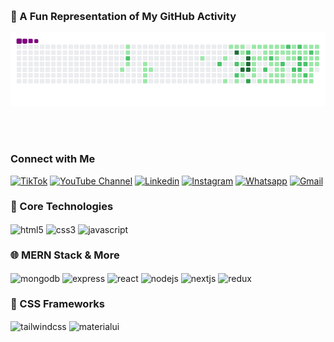 <!-- <h1 align="center">
    <img src="https://readme-typing-svg.herokuapp.com/?font=Righteous&size=35&center=true&vCenter=true&width=500&height=70&duration=4000&lines=Hi,+I'm+Abdullahi+Ali+🧑🏻‍💻;&color=9a2015" />
</h1>

<h3 align="center">A passionate full-stack developer from Somalia <br> & <br> I'm really pretty keen on learning new things about technology and teaching it to my people.</h3>
-->
&nbsp; &nbsp;

### 🐍 A Fun Representation of My GitHub Activity
  
![snake gif](https://github.com/Ac-Coder-3/AC/blob/output/github-contribution-grid-snake.gif)

<br/><br/>

### Connect with Me

[![TikTok](https://img.shields.io/badge/TikTok-AC__Coder-000000?style=for-the-badge&logo=tiktok&logoColor=white)](https://www.tiktok.com/@ac_coder)
[![YouTube Channel](https://img.shields.io/badge/YouTube-Ac_Coder-red?style=for-the-badge&logo=youtube)](https://www.youtube.com/@Ac_Coder)
[![Linkedin](https://img.shields.io/badge/LinkedIn-0077B5?style=for-the-badge&logo=linkedin&logoColor=white)](https://www.linkedin.com/in/ac-coder/)
[![Instagram](https://img.shields.io/badge/Instagram-E4405F?style=for-the-badge&logo=instagram&logoColor=white)](https://www.instagram.com/ac_coder/)
[![Whatsapp](https://img.shields.io/badge/WhatsApp-25D366?style=for-the-badge&logo=whatsapp&logoColor=white)](https://wa.me/252907870046)
[![Gmail](https://img.shields.io/badge/Gmail-D14836?style=for-the-badge&logo=gmail&logoColor=white)](mailto:abdullahiac844@gmail.com)

<!-- 
### 📊 GitHub Stats
![Ac-Coder-3 GitHub stats](https://github-readme-stats.vercel.app/api?username=Ac-Coder-3&show_icons=true&theme=react)
-->

### 🚀 Core Technologies
<div style="display: inline_block">
  <img align="center" alt="html5" src="https://img.shields.io/badge/HTML5-E34F26?style=for-the-badge&logo=html5&logoColor=white" />
  <img align="center" alt="css3" src="https://img.shields.io/badge/CSS3-1572B6?style=for-the-badge&logo=css3&logoColor=white" />
  <img align="center" alt="javascript" src="https://img.shields.io/badge/JavaScript-F7DF1E?style=for-the-badge&logo=javascript&logoColor=black" />
</div>


### 🌐 MERN Stack & More
<div style="display: inline_block">
  <img align="center" alt="mongodb" src="https://img.shields.io/badge/MongoDB-47A248?style=for-the-badge&logo=mongodb&logoColor=white" />
  <img align="center" alt="express" src="https://img.shields.io/badge/Express.js-000000?style=for-the-badge&logo=express&logoColor=white" />
  <img align="center" alt="react" src="https://img.shields.io/badge/React-20232A?style=for-the-badge&logo=react&logoColor=61DAFB" />
  <img align="center" alt="nodejs" src="https://img.shields.io/badge/Node.js-43853D?style=for-the-badge&logo=node.js&logoColor=white" />
  <img align="center" alt="nextjs" src="https://img.shields.io/badge/Next.js-000000?style=for-the-badge&logo=next.js&logoColor=white" />
  <img align="center" alt="redux" src="https://img.shields.io/badge/Redux-764ABC?style=for-the-badge&logo=redux&logoColor=white" />
</div>


### 🎨 CSS Frameworks
<div style="display: inline_block">
  <img align="center" alt="tailwindcss" src="https://img.shields.io/badge/TailwindCSS-38B2AC?style=for-the-badge&logo=tailwind-css&logoColor=white" />
  <img align="center" alt="materialui" src="https://img.shields.io/badge/MaterialUI-0081CB?style=for-the-badge&logo=material-ui&logoColor=white" />
</div>



<br/>
